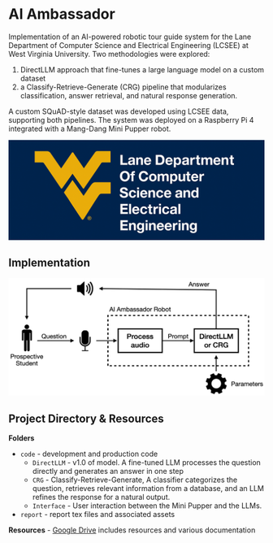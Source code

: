 # AI Ambassador
Implementation of an AI-powered robotic tour guide system for the Lane Department
of Computer Science and Electrical Engineering (LCSEE) at West Virginia University. 
Two methodologies were explored: 
1. DirectLLM approach that fine-tunes a large language model on
a custom dataset
2. a Classify-Retrieve-Generate (CRG) pipeline that modularizes classification, answer retrieval, and natural response generation. 

A custom SQuAD-style dataset was developed using LCSEE data, supporting both pipelines. The system was deployed on a Raspberry Pi 4 integrated with a Mang-Dang Mini Pupper robot. 

![LCSEE Logo](report/assets/lcsee_logo.png)

## Implementation

![System Diagram](report/assets/system_diagram.png)

## Project Directory & Resources 
**Folders**
- `code` - development and production code
  - `DirectLLM` - v1.0 of model. A fine-tuned LLM processes the question directly and generates an answer in one step
  - `CRG` - Classify-Retrieve-Generate, A classifier categorizes the question, retrieves relevant information from a database, and an LLM refines the response for a natural output.
  - `Interface` - User interaction between the Mini Pupper and the LLMs.
- `report` - report tex files and associated assets

**Resources** - [Google Drive](https://drive.google.com/drive/u/0/folders/0ACyJj38rAVkhUk9PVA) includes resources and various documentation
